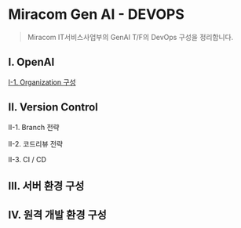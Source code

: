 # Miracom Gen AI - DEVOPS

> Miracom IT서비스사업부의 GenAI T/F의 DevOps 구성을 정리합니다.

## I. OpenAI

[I-1. Organization 구성](i-1-openai-organization-setting)

## II. Version Control

II-1. Branch 전략

II-2. 코드리뷰 전략

II-3. CI / CD

## III. 서버 환경 구성

## IV. 원격 개발 환경 구성
